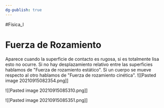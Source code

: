 ```yaml
---
dg-publish: true
---
```

#Física_I 
# Fuerza de Rozamiento 
Aparece cuando la superficie de contacto es rugosa, si es totalmente lisa esto no ocurre.
Si no hay desplazamiento relativo entre las superficies hablamos de "Fuerza de rozamiento estático". Si un cuerpo se mueve respecto al otro hablamos de "Fuerza de rozamiento cinética".
![[Pasted image 20210915082354.png]]

![[Pasted image 20210915085310.png]]

![[Pasted image 20210915085351.png]]